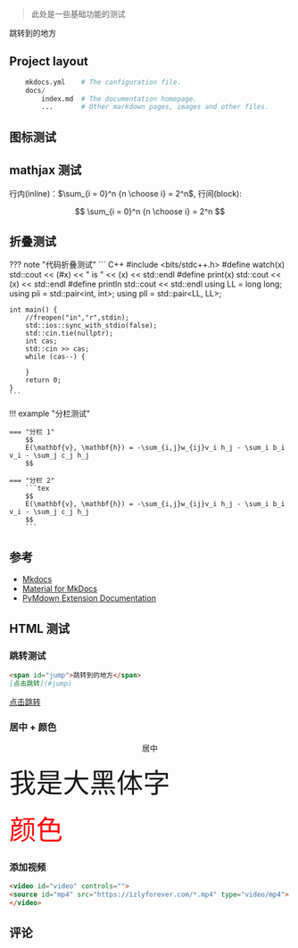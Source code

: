 > 此处是一些基础功能的测试

<span id="jump">跳转到的地方</span>

## Project layout

``` python
    mkdocs.yml    # The configuration file.
    docs/
        index.md  # The documentation homepage.
        ...       # Other markdown pages, images and other files.
```

## 图标测试

<i class="fa fa-car fa-2x"></i>

<i class="fa fa-weixin fa-3x"></i>

## mathjax 测试

行内(inline)：$\sum_{i = 0}^n {n \choose i}  = 2^n$, 行间(block):

$$
\sum_{i = 0}^n {n \choose i}  = 2^n
$$

## 折叠测试

??? note "代码折叠测试"
	``` C++
	#include <bits/stdc++.h>
	#define watch(x) std::cout << (#x) << " is " << (x) << std::endl
	#define print(x) std::cout << (x) << std::endl
	#define println std::cout << std::endl
	using LL = long long;
	using pii = std::pair<int, int>;
	using pll = std::pair<LL, LL>;

	int main() {
		//freopen("in","r",stdin);
		std::ios::sync_with_stdio(false);
		std::cin.tie(nullptr);
		int cas;
		std::cin >> cas;
		while (cas--) {
			
		}
		return 0;
	}
	```

!!! example "分栏测试"

	=== "分栏 1"
		$$
		E(\mathbf{v}, \mathbf{h}) = -\sum_{i,j}w_{ij}v_i h_j - \sum_i b_i v_i - \sum_j c_j h_j
		$$

	=== "分栏 2"
		```tex
		$$
		E(\mathbf{v}, \mathbf{h}) = -\sum_{i,j}w_{ij}v_i h_j - \sum_i b_i v_i - \sum_j c_j h_j
		$$
		```

## 参考

- [Mkdocs](https://www.mkdocs.org/)
- [Material for MkDocs](https://squidfunk.github.io/mkdocs-material/getting-started/)
- [PyMdown Extension Documentation](https://facelessuser.github.io/pymdown-extensions/)


## HTML 测试

### 跳转测试

``` markdown
<span id="jump">跳转到的地方</span>
[点击跳转](#jump)
```

[点击跳转](#jump)


### 居中 + 颜色

<center> 居中</center>

<font face="黑体" size=10>我是大黑体字</font>

<font color=red size=72>颜色</font>


### 添加视频

``` html 
<video id="video" controls="">
<source id="mp4" src="https://izlyforever.com/*.mp4" type="video/mp4">
</video>
```


## 评论

<script src="https://utteranc.es/client.js"
        repo="izlyforever/izlyforever.github.io"
        issue-term="pathname"
        theme="github-dark-orange"
        crossorigin="anonymous"
        async>
</script>